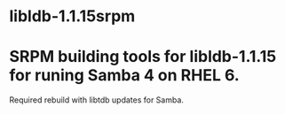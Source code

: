 libldb-1.1.15srpm
=================

SRPM building tools for libldb-1.1.15 for runing Samba 4 on RHEL 6.
=======

Required rebuild with libtdb updates for Samba.
